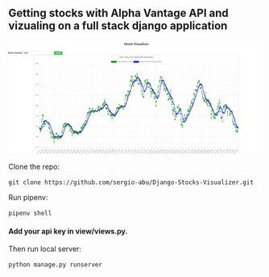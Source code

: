 ## Getting stocks with Alpha Vantage API and vizualing on a full stack django application

![website]( website.png )

Clone the repo:
```
git clone https://github.com/sergio-abu/Django-Stocks-Visualizer.git
```
Run pipenv:
```
pipenv shell
```
#### Add your api key in view/views.py.


Then run local server:
```
python manage.py runserver
```
